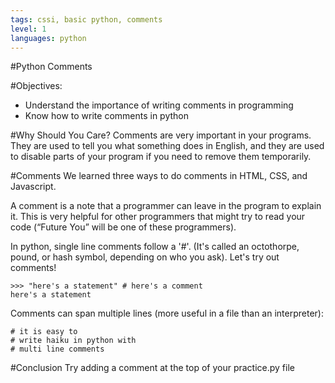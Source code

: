 ```yaml
---
tags: cssi, basic python, comments
level: 1
languages: python
---
```

#Python Comments

#Objectives:
+	Understand the importance of writing comments in programming
+ Know how to write comments in python

#Why Should You Care?
Comments are very important in your programs. They are used to tell you what something does in English, and they are used to disable parts of your program if you need to remove them temporarily.

#Comments
We learned three ways to do comments in HTML, CSS, and Javascript.

A comment is a note that a programmer can leave in the program to explain it. This is very helpful for other programmers that might try to read your code (“Future You” will be one of these programmers).

In python, single line comments follow a '#'. (It's called an octothorpe, pound, or hash symbol, depending on who you ask). Let's try out comments!
```
>>> "here's a statement" # here's a comment
here's a statement
```
Comments can span multiple lines (more useful in a file than an interpreter):
```
# it is easy to
# write haiku in python with
# multi line comments
```
#Conclusion
Try adding a comment at the top of your practice.py file
